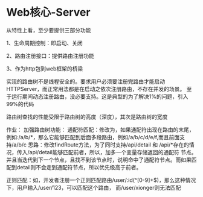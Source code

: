 # Web核心-Server

从特性上看，至少要提供三部分功能

1、生命周期控制：即启动、关闭

2、路由注册接口：提供路由注册功能

3、作为http包到web框架的桥梁

实现的路由树不是线程安全的。要求用户必须要注册完路由才能启动HTTPServer，而正常用法都是在启动之依次注册路由，不存在并发的场景。
至于运行期间动态注册路由，没必要支持。这是典型的为了解决1%的问题，引入99%的代码

路由树查找的性能受限于路由树的高度（深度），其次是路由树的宽度


作业：
加强路由树功能：
通配符匹配：修改为，如果通配符出现在路由的末尾，例如:/a/b/*，那么它能够匹配到后面多段路由，例如/a/b/c/d/e/f,而且前面支持/a/b/c
思路：修改findRoute方法，为了同时支持/api/detail 和 /api/*存在的情况，传入/api/detail能够匹配前者，所以，加多一个变量存储返回的通配符
节点。并且当迭代到下一个节点，且找不到该节点时，说明命中了通配符节点。而如果匹配到detail则不会走到通配符节点，所以优先级高于前者。

正则匹配：如，开发者注册一个正则匹配路由/user/:id(^[0-9]+$)，那么这种情况下，用户输入/user/123，可以匹配这个路由，
而/user/xionger则无法匹配